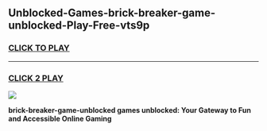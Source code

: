 
## Unblocked-Games-brick-breaker-game-unblocked-Play-Free-vts9p
<h3>
<a href="https://premium76.site?title=brick-breaker-game-unblocked&ref=15A">CLICK TO PLAY</a></h3>
<hr>

<h3>
<a href="https://premium76.site?title=brick-breaker-game-unblocked&ref=15A">CLICK 2 PLAY</a>
  
</h3>

<a href="https://premium76.site?title=brick-breaker-game-unblocked&ref=15A"><img src="https://clearcache.store/games.png"></a>


**brick-breaker-game-unblocked games unblocked: Your Gateway to Fun and Accessible Online Gaming**
